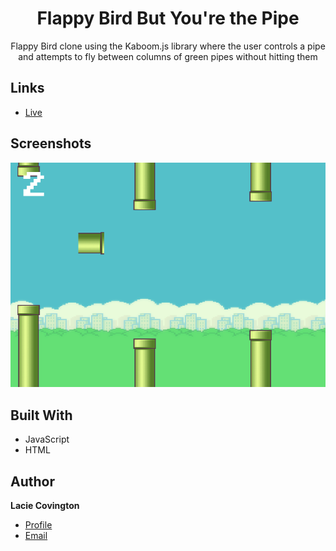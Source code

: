 <h1 align="center">Flappy Bird But You&#39;re the Pipe</h1>

<p align="center">Flappy Bird clone using the Kaboom.js library where the user controls a pipe and attempts to fly between columns of green pipes without hitting them</p>

## Links

- [Live](https://lccov.github.io/FlappyBirdButYoureThePipe/)

## Screenshots

![](/Screenshot.png)

## Built With

- JavaScript
- HTML

## Author

**Lacie Covington**

- [Profile](https://www.linkedin.com/in/lccov/)
- [Email](mailto:lacie.covington@gmail.com?subject=Hi "Hi!")

